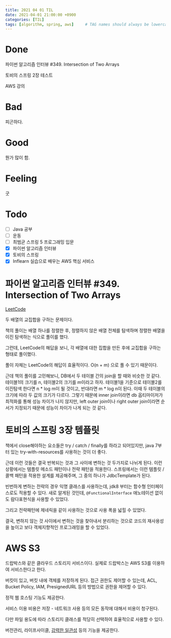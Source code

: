 ```yaml
---
title: 2021 04 01 TIL
date: 2021-04-01 21:00:00 +0900
categories: [TIL]
tags: [algorithm, spring, aws]     # TAG names should always be lowercase
---
```


# Done

파이썬 알고리즘 인터뷰 #349. Intersection of Two Arrays

토비의 스프링 2장 테스트

AWS 강의

# Bad

피곤하다.

# Good

뭔가 많이 함.

# Feeling

굿

# Todo

- [ ] Java 공부
- [ ] 운동
- [ ] 최범균 스프링 5 프로그래밍 입문
- [x] 파이썬 알고리즘 인터뷰
- [x] 토비의 스프링
- [x] Inflearn 실습으로 배우는 AWS 핵심 서비스

# 파이썬 알고리즘 인터뷰 #349. Intersection of Two Arrays

[LeetCode](https://leetcode.com/problems/intersection-of-two-arrays/)

두 배열의 교집합을 구하는 문제이다. 

책의 풀이는 배열 하나를 정렬한 후, 정렬하지 않은 배열 전체를 탐색하며 정렬한 배열을 이진 탐색하는 식으로 풀이를 했다.

그런데, LeetCode의 해답을 보니, 각 배열에 대한 집합을 만든 후에 교집합을 구하는 형태로 풀이했다.

풀이 자체는 LeetCode의 해답이 효율적이다. O(n + m) 으로 풀 수 있기 때문이다.

근데 책의 풀이를 고민해보니, DB에서 두 테이블 간의 join을 할 때와 비슷한 것 같다. 테이블1의 크기를 n, 테이블2의 크기를 m이라고 하자. 테이블1을 기준으로 테이블2를 이진탐색 한다면 n * log m이 될 것이고, 반대라면 m * log n이 된다. 이때 두 테이블의 크기에 따라 두 값의 크기가 다르다. 그렇기 때문에 inner join이라면 db 옵티마이저가 최적화를 통해 성능 차이가 나지 않지만, left outer join이나 right outer join이라면 순서가 지정되기 때문에 성능이 차이가 나게 되는 것 같다.

# 토비의 스프링 3장 템플릿

책에서 close해야하는 요소들은 try / catch / finally를 하라고 되어있지만, java 7부터 있는 try-with-resources를 사용하는 것이 더 좋다.

근데 이런 것들은 결국 반복되는 것과 그 사이에 변하는 것 두가지로 나뉘게 된다. 이런 상황에서는 템플릿 메소드 패턴이나 전략 패턴을 적용한다. 스프링에서는 이런 템플릿 / 콜백 패턴을 적용한 설계를 제공해주며, 그 중의 하나가 JdbcTemplate가 된다.

빈번하게 변하는 전략의 경우 익명 클래스를 사용하는데, jdk8 부터는 함수형 인터페이스로도 적용할 수 있다. 새로 알게된 것인데, `@FunctionalInterface` 애노테이션 없이도 람다표현식을 사용할 수 있었다.

그리고 전략패턴에 제네릭을 같이 사용하는 것으로 사용 폭을 넓힐 수 있었다.

결국, 변하지 않는 것 사이에서 변하는 것을 찾아내서 분리하는 것으로 코드의 재사용성을 높이고 보다 객체지향적인 프로그래밍을 할 수 있었다.

# AWS S3

드랍박스와 같은 클라우드 스토리지 서비스이다. 실제로 드랍박스는 AWS S3를 이용하여 서비스한다고 한다.

버킷이 있고, 버킷 내에 객체를 저장하게 된다. 접근 권한도 제어할 수 있는데, ACL, Bucket Policy, IAM, PresignedURL 등의 방법으로 권한을 제어할 수 있다.

정적 웹 호스팅 기능도 제공한다.

서비스 이용 비용은 저장 - 네트워크 사용 등의 모든 동작에 대해서 비용이 청구된다.

다만 파일 용도에 따라 스토리지 클래스를 적당히 선택하여 효율적으로 사용할 수 있다.

버전관리, 라이프사이클, [강력한 일관성](https://aws.amazon.com/ko/s3/consistency/) 등의 기능을 제공한다.
